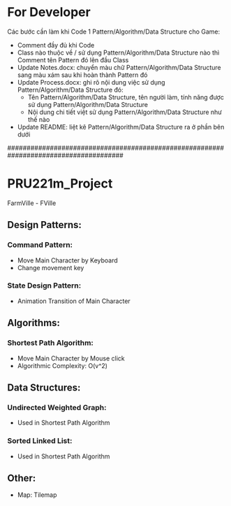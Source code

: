 # For Developer
Các bước cần làm khi Code 1 Pattern/Algorithm/Data Structure cho Game:
 - Comment đầy đủ khi Code
 - Class nào thuộc về / sử dụng Pattern/Algorithm/Data Structure nào thì Comment tên Pattern đó lên đầu Class
 - Update Notes.docx: chuyển màu chữ Pattern/Algorithm/Data Structure sang màu xám sau khi hoàn thành Pattern đó
 - Update Process.docx: ghi rõ nội dung việc sử dụng Pattern/Algorithm/Data Structure đó:
   + Tên Pattern/Algorithm/Data Structure, tên người làm, tính năng được sử dụng Pattern/Algorithm/Data Structure
   + Nội dung chi tiết việt sử dụng Pattern/Algorithm/Data Structure như thế nào
 - Update README: liệt kê Pattern/Algorithm/Data Structure ra ở phần bên dưới
 
 ######################################################################################

# PRU221m_Project
FarmVille - FVille

## Design Patterns:
### Command Pattern:
 - Move Main Character by Keyboard
 - Change movement key

### State Design Pattern:
 - Animation Transition of Main Character

## Algorithms:
### Shortest Path Algorithm:
 - Move Main Character by Mouse click
 - Algorithmic Complexity: O(v^2)
 
## Data Structures:
### Undirected Weighted Graph:
 - Used in Shortest Path Algorithm
 
### Sorted Linked List:
 - Used in Shortest Path Algorithm

## Other:
 - Map: Tilemap
